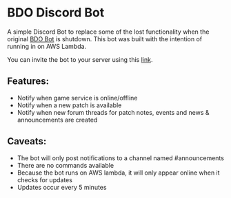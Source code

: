 # BDO Discord Bot
A simple Discord Bot to replace some of the lost functionality when the original [BDO Bot](https://github.com/jojothegoat/bdobot) is shutdown.
This bot was built with the intention of running in on AWS Lambda. 

You can invite the bot to your server using this [link](https://discordapp.com/api/oauth2/authorize?client_id=457383567048310800&permissions=134144&scope=bot).

## Features:
* Notify when game service is online/offline
* Notify when a new patch is available
* Notify when new forum threads for patch notes, events and news & announcements are created

## Caveats:
* The bot will only post notifications to a channel named #announcements
* There are no commands available
* Because the bot runs on AWS lambda, it will only appear online when it checks for updates
* Updates occur every 5 minutes
